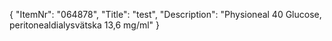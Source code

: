 {
  "ItemNr": "064878",
  "Title": "test",
  "Description": "Physioneal 40 Glucose, peritonealdialysvätska 13,6 mg/ml"
}